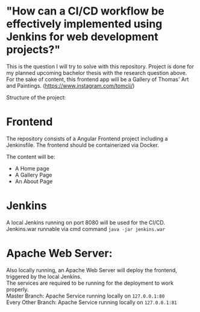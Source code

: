 # "How can a CI/CD workflow be effectively implemented using Jenkins for web development projects?"
This is the question I will try to solve with this repository. Project is done for my planned upcoming bachelor thesis with the research question above.  <br>
For the sake of content, this frontend app will be a Gallery of Thomas' Art and Paintings. (https://www.instagram.com/tomcii/)

Structure of the project:

# Frontend
The repository consists of a Angular Frontend project including a Jenkinsfile. The frontend should be containerized via Docker.

The content will be:
- A Home page
- A Gallery Page
- An About Page

# Jenkins
A local Jenkins running on port 8080 will be used for the CI/CD.  <br>
Jenkins.war runnable via cmd command ```java -jar jenkins.war```

# Apache Web Server:
Also locally running, an Apache Web Server will deploy the frontend, triggered by the local Jenkins.  <br>
The services are required to be running for the deployment to work properly. <br>
Master Branch: Apache Service running locally on ```127.0.0.1:80``` <br>
Every Other Branch: Apache Service running locally on ```127.0.0.1:81``` <br>
